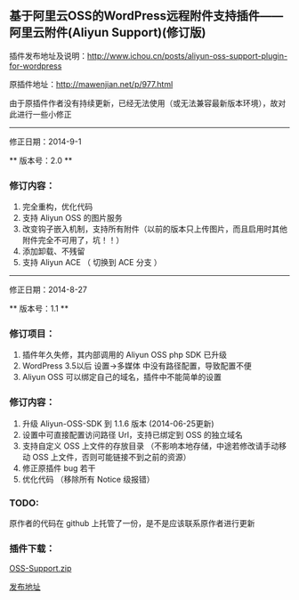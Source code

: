 ## 基于阿里云OSS的WordPress远程附件支持插件——阿里云附件(Aliyun Support)(修订版)

插件发布地址及说明：http://www.ichou.cn/posts/aliyun-oss-support-plugin-for-wordpress

原插件地址：http://mawenjian.net/p/977.html

由于原插件作者没有持续更新，已经无法使用（或无法兼容最新版本环境），故对此进行一些小修正
____________________

修正日期：2014-9-1

** 版本号：2.0 **

### 修订内容：
1. 完全重构，优化代码
2. 支持 Aliyun OSS 的图片服务
3. 改变钩子嵌入机制，支持所有附件（以前的版本只上传图片，而且启用时其他附件完全不可用了，坑！！）
4. 添加卸载、不残留
5. 支持 Aliyun ACE （ 切换到 ACE 分支 ）


____________________

修正日期：2014-8-27

** 版本号：1.1 **

### 修订项目：
1. 插件年久失修，其内部调用的 Aliyun OSS php SDK 已升级
2. WordPress 3.5以后 设置->多媒体 中没有路径配置，导致配置不便
3. Aliyun OSS 可以绑定自己的域名，插件中不能简单的设置

### 修订内容：
1. 升级 Aliyun-OSS-SDK 到 1.1.6 版本 (2014-06-25更新)
2. 设置中可直接配置访问路径 Url，支持已绑定到 OSS 的独立域名
3. 支持自定义 OSS 上文件的存放目录 （不影响本地存储，中途若修改请手动移动 OSS 上文件，否则可能链接不到之前的资源）
4. 修正原插件 bug 若干
5. 优化代码 （移除所有 Notice 级报错）

### TODO:
原作者的代码在 github 上托管了一份，是不是应该联系原作者进行更新

### 插件下载：
[OSS-Support.zip](https://github.com/IvanChou/aliyun-oss-support/archive/master.zip)

[发布地址](http://www.ichou.cn/posts/aliyun-oss-support-plugin-for-wordpress)